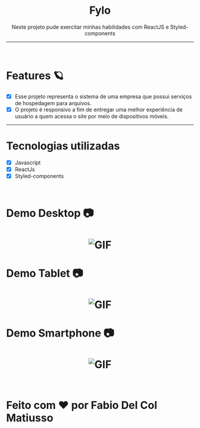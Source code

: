 <div align = "center">
    <h1>Fylo</h1>
</div>

<p align = "center">Neste projeto pude exercitar minhas habilidades com ReactJS e Styled-components</p>

---
<br>

# Features 🪐

- [x] Esse projeto representa o sistema de uma empresa que possui serviços de hospedagem para arquivos. <br>
- [x] O projeto é responsivo a fim de entregar uma melhor experiência de usuário a quem acessa o site por meio de dispositivos móveis. <br>

---

# Tecnologias utilizadas

- [x] Javascript
- [x] ReactJs
- [x] Styled-components

<br>

# Demo Desktop 📷

<h1 align = "center">
    <img alt = "GIF" title = "GIF" src = "./src/github/gif-desktop-dark-page.gif"/>
</h1>

# Demo Tablet 📷

<h1 align = "center">
    <img alt = "GIF" title = "GIF" src = "./src/github/gif-tablet-dark-page.gif"/>
</h1>

# Demo Smartphone 📷

<h1 align = "center">
    <img alt = "GIF" title = "GIF" src = "./src/github/gif-smartphone-dark-page.gif"/>
</h1>

<br>

# Feito com ❤️ por Fabio Del Col Matiusso
